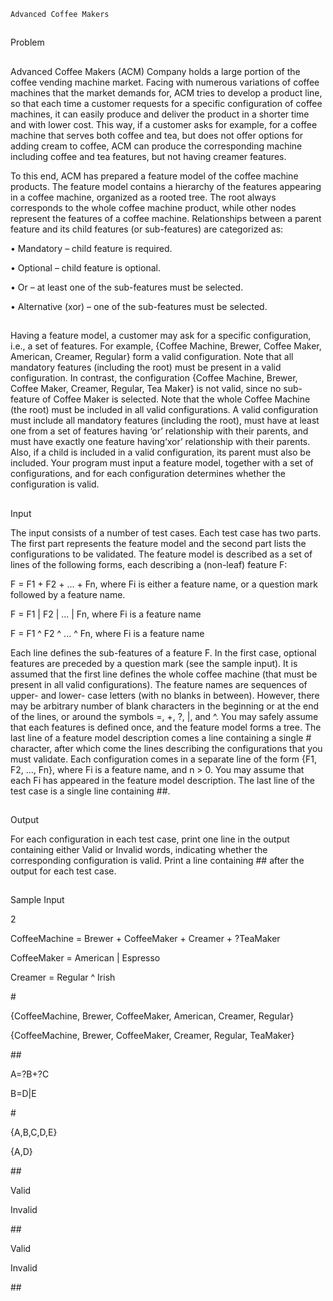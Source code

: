     Advanced Coffee Makers
##
Problem
##
Advanced Coffee Makers (ACM) Company holds a large portion of the coffee vending machine market.
Facing with numerous variations of coffee machines that the market demands for, ACM tries to develop a
product line, so that each time a customer requests for a specific configuration of coffee machines, it can
easily produce and deliver the product in a shorter time and with lower cost. This way, if a customer asks
for example, for a coffee machine that serves both coffee and tea, but does not offer options for adding
cream to coffee, ACM can produce the corresponding machine including coffee and tea features, but not
having creamer features.

To this end, ACM has prepared a feature model of the coffee machine products. The feature model
contains a hierarchy of the features appearing in a coffee machine, organized as a rooted tree. The root
always corresponds to the whole coffee machine product, while other nodes represent the features of a
coffee machine. Relationships between a parent feature and its child features (or sub-features) are
categorized as:

  • Mandatory – child feature is required.
  
  • Optional – child feature is optional.
  
  • Or – at least one of the sub-features must be selected.
  
  • Alternative (xor) – one of the sub-features must be selected.
##
Having a feature model, a customer may ask for a specific configuration, i.e., a set of features. For
example, {Coffee Machine, Brewer, Coffee Maker, American, Creamer, Regular} form a valid
configuration. Note that all mandatory features (including the root) must be present in a valid
configuration. In contrast, the configuration {Coffee Machine, Brewer, Coffee Maker, Creamer, Regular,
Tea Maker} is not valid, since no sub-feature of Coffee Maker is selected. Note that the whole Coffee
Machine (the root) must be included in all valid configurations.
A valid configuration must include all mandatory features (including the root), must have at least one
from a set of features having ‘or’ relationship with their parents, and must have exactly one feature having‘xor’ relationship with their parents. Also, if a child is included in a valid configuration, its parent must
also be included.
Your program must input a feature model, together with a set of configurations, and for each configuration
determines whether the configuration is valid.
##
Input

The input consists of a number of test cases. Each test case has two parts. The first part represents the
feature model and the second part lists the configurations to be validated. The feature model is described
as a set of lines of the following forms, each describing a (non-leaf) feature F:

F = F1 + F2 + ... + Fn, where Fi is either a feature name, or a question mark followed by a feature name.

F = F1 | F2 | ... | Fn, where Fi is a feature name

F = F1 ^ F2 ^ ... ^ Fn, where Fi is a feature name

Each line defines the sub-features of a feature F. In the first case, optional features are preceded by a
question mark (see the sample input). It is assumed that the first line defines the whole coffee machine
(that must be present in all valid configurations). The feature names are sequences of upper- and lower-
case letters (with no blanks in between). However, there may be arbitrary number of blank characters in
the beginning or at the end of the lines, or around the symbols =, +, ?, |, and ^. You may safely assume
that each features is defined once, and the feature model forms a tree.
The last line of a feature model description comes a line containing a single # character, after which come
the lines describing the configurations that you must validate. Each configuration comes in a separate line
of the form {F1, F2, ..., Fn}, where Fi is a feature name, and n > 0. You may assume that each Fi has
appeared in the feature model description. The last line of the test case is a single line containing ##.
##
Output

For each configuration in each test case, print one line in the output containing either Valid or Invalid
words, indicating whether the corresponding configuration is valid. Print a line containing ## after the
output for each test case.
##
Sample Input

2

CoffeeMachine = Brewer + CoffeeMaker + Creamer + ?TeaMaker

CoffeeMaker = American | Espresso

Creamer = Regular ^ Irish

\#

{CoffeeMachine, Brewer, CoffeeMaker, American, Creamer, Regular}

{CoffeeMachine, Brewer, CoffeeMaker, Creamer, Regular, TeaMaker}

\#\#

A=?B+?C

B=D|E

\#

{A,B,C,D,E}

{A,D}

\#\#

Valid

Invalid

\#\#

Valid

Invalid

\#\#
